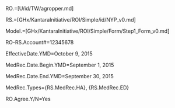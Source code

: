 RO.=[U/id/TW/agropper.md]

RS.=[GHx/KantaraInitiative/ROI/Simple/id/NYP_v0.md]

Model.=[GHx/KantaraInitiative/ROI/Simple/Form/Step1_Form_v0.md]  

RO-RS.Account#=12345678

EffectiveDate.YMD=October 9, 2015

MedRec.Date.Begin.YMD=September 1, 2015

MedRec.Date.End.YMD=September 30, 2015

MedRec.Types={RS.MedRec.HA}, {RS.MedRec.ED}

RO.Agree.Y/N=Yes